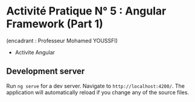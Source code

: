 # Activité Pratique N° 5 : Angular Framework  (Part 1)

(encadrant : Professeur Mohamed YOUSSFI)

- Activite Angular



## Development server

Run `ng serve` for a dev server. Navigate to `http://localhost:4200/`. The application will automatically reload if you change any of the source files.


